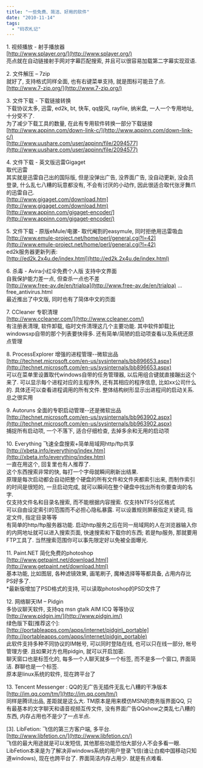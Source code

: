 ```yaml
---
title: "一些免费、简洁、好用的软件"
date: "2010-11-14"
tags: 
  - "码农札记"
---
```


1\. 视频播放 - 射手播放器  
[http://www.splayer.org/](http://www.splayer.org/)  
亮点就在自动链接射手网对字幕匹配搜索, 并且可以很容易加载第二字幕实现双语.

2\. 文件解压 – 7zip  
就好了, 支持格式同样全面, 也有右键菜单支持, 就是图标可能丑了点.  
[http://www.7-zip.org/](http://www.7-zip.org/)

3\. 文件下载 - 下载链接转换  
下载协议太多, 迅雷, ed2k, bt, 快车, qq旋风, rayfile, 纳米盘, 一人一个专用地址, 十分受不了.  
为了减少下载工具的数量, 在此有专用软件转换一部分下载链接  
[http://www.appinn.com/down-link-c/](http://www.appinn.com/down-link-c/)  
[http://www.uushare.com/user/appinn/file/2094577](http://www.uushare.com/user/appinn/file/2094577)

4\. 文件下载 - 英文版迅雷Gigaget  
取代迅雷  
其实就是迅雷自己出的国际版, 但是没弹出广告, 没界面广告, 没自动更新, 没会员登录, 什么乱七八糟的玩意都没有, 不会有讨厌的小动作, 因此很适合取代张牙舞爪的迅雷自己.  
[http://www.gigaget.com/download.htm](http://www.gigaget.com/download.htm)  
[http://www.appinn.com/gigaget-encoder/](http://www.appinn.com/gigaget-encoder/)

5\. 文件下载 - 原版eMule/电骡- 
取代阉割的easymule, 同时拒绝用迅雷吸血  
[http://www.emule-project.net/home/perl/general.cgi?l=42](http://www.emule-project.net/home/perl/general.cgi?l=42)  
ed2k服务器更新列表:  
[http://ed2k.2x4u.de/index.html](http://ed2k.2x4u.de/index.html)

6\. 杀毒 - Avira小红伞免费个人版 支持中文界面  
自我保护能力差一点, 但查杀一点也不差  
[http://www.free-av.de/en/trialpa](http://www.free-av.de/en/trialpa) ... free\_antivirus.html  
最近推出了中文版, 同时也有了简体中文的页面

7\. CCleaner 专职清理  
[http://www.ccleaner.com/](http://www.ccleaner.com/)  
有注册表清理, 软件卸载, 临时文件清理这几个主要功能. 其中软件卸载比windowsxp自带的那个列表要快得多. 还有简单/简陋的启动项查看以及系统还原点管理

8\. ProcessExplorer 增强的进程管理--微软出品  
[http://technet.microsoft.com/en-us/sysinternals/bb896653.aspx](http://technet.microsoft.com/en-us/sysinternals/bb896653.aspx)  
可以在菜单里设置取代windows自带的任务管理器, 以后用组合键就直接蹦出这个来了. 可以显示每个进程对应的主程序外, 还有其相应的程序信息, 比如xx公司什么的. 具体还可以查看进程调用的所有文件. 整体结构树形显示出进程间的启动关系. 总之很实用

9\. Autoruns 全面的专职启动管理--还是微软出品  
[http://technet.microsoft.com/en-us/sysinternals/bb963902.aspx](http://technet.microsoft.com/en-us/sysinternals/bb963902.aspx)  
捕捉所有启动项, 一个不落下, 适合仔细检查, 去掉多余和无用的启动项

10\. Everything 飞速全盘搜索+简单局域网http/ftp共享  
[http://xbeta.info/everything/index.htm](http://xbeta.info/everything/index.htm)  
一直在用这个, 回复里也有人推荐了.  
这个东西搜索非常的快, 每打一个字母就瞬间刷新出结果.  
原理是每次启动都会自动把整个硬盘的所有文件和文件夹都索引出来, 而制作索引的时间是很短的, 一旦启动完成, 就可以瞬间在整个硬盘中找出所有你要查询的名字.  
仅支持文件名和目录名搜索, 而不能根据内容搜索. 仅支持NTFS分区格式  
可以自由设定索引的范围而不必担心隐私暴露. 可以设置规则屏蔽指定关键词, 指定文件, 指定目录等等  
有简单的http/ftp服务器功能. 启动http服务之后在同一局域网的人在浏览器输入你的内网地址就可以进入搜索页面, 快速搜索和下载你的东西; 若是ftp服务, 那就要用FTP工具了. 当然搜索范围你可以事先限定好以免被全面曝光.

11\. Paint.NET 简化免费的photoshop  
[http://www.getpaint.net/download.html](http://www.getpaint.net/download.html)  
基本功能, 比如图层, 各种滤镜效果, 画笔刷子, 魔棒选择等等都具备, 占用内存比PS好多了.  
\*最新版增加了PSD格式的支持, 可以读取photoshop的PSD文件了

12\. 网络聊天IM – Pidgin  
多协议聊天软件, 支持qq msn gtalk AIM ICQ 等等协议  
[http://www.pidgin.im/](http://www.pidgin.im/)  
绿色版下载\[推荐这个\]: [http://portableapps.com/apps/internet/pidgin\_portable](http://portableapps.com/apps/internet/pidgin_portable)  
此软件支持多种不同协议的IM帐号, 可以同时登陆在线, 也可以只在线一部分, 帐号管理方便. 且如果对方也用pidgin, 就可以开启加密.  
聊天窗口也是标签化的, 每多一个人聊天就多一个标签, 而不是多一个窗口, 界面简洁. 群聊也是一个标签.  
原本是linux系统的软件, 现在跨平台了

13\. Tencent Messenger : QQ的无广告无插件无乱七八糟的干净版本  
[http://im.qq.com/tm/](http://im.qq.com/tm/)  
同样是腾讯出品, 差距就是这么大. TM原本是用来模仿MSN的商务版界面QQ, 只有最基本的文字聊天和语音视频互传文件, 没有界面广告QQshow之类乱七八糟的东西, 内存占用也不是少了一点半点.

\[3\]. LibFetion: 飞信的第三方客户端, 多平台.  
[http://www.libfetion.cn/](http://www.libfetion.cn/)  
飞信的最大用途就是可以发短信, 其他那些功能恐怕大部分人不会多看一眼. LibFetion本来是为了解决非windows系统的用户登录飞信(谁让白痴中国移动只知道windows), 现在也跨平台了. 界面简洁内存占用少. 就是有点难看.
